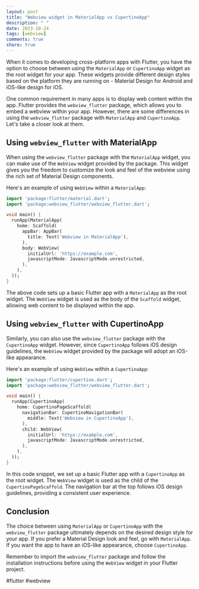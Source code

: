 ```yaml
---
layout: post
title: "Webview widget in MaterialApp vs CupertinoApp"
description: " "
date: 2023-10-24
tags: [webview]
comments: true
share: true
---
```


When it comes to developing cross-platform apps with Flutter, you have the option to choose between using the `MaterialApp` or `CupertinoApp` widget as the root widget for your app. These widgets provide different design styles based on the platform they are running on - Material Design for Android and iOS-like design for iOS.

One common requirement in many apps is to display web content within the app. Flutter provides the `webview_flutter` package, which allows you to embed a webview within your app. However, there are some differences in using the `webview_flutter` package with `MaterialApp` and `CupertinoApp`. Let's take a closer look at them.

## Using `webview_flutter` with MaterialApp

When using the `webview_flutter` package with the `MaterialApp` widget, you can make use of the `WebView` widget provided by the package. This widget gives you the freedom to customize the look and feel of the webview using the rich set of Material Design components.

Here's an example of using `WebView` within a `MaterialApp`:

```dart
import 'package:flutter/material.dart';
import 'package:webview_flutter/webview_flutter.dart';

void main() {
  runApp(MaterialApp(
    home: Scaffold(
      appBar: AppBar(
        title: Text('Webview in MaterialApp'),
      ),
      body: WebView(
        initialUrl: 'https://example.com',
        javascriptMode: JavascriptMode.unrestricted,
      ),
    ),
  ));
}
```

The above code sets up a basic Flutter app with a `MaterialApp` as the root widget. The `WebView` widget is used as the body of the `Scaffold` widget, allowing web content to be displayed within the app.

## Using `webview_flutter` with CupertinoApp

Similarly, you can also use the `webview_flutter` package with the `CupertinoApp` widget. However, since `CupertinoApp` follows iOS design guidelines, the `WebView` widget provided by the package will adopt an iOS-like appearance.

Here's an example of using `WebView` within a `CupertinoApp`:

```dart
import 'package:flutter/cupertino.dart';
import 'package:webview_flutter/webview_flutter.dart';

void main() {
  runApp(CupertinoApp(
    home: CupertinoPageScaffold(
      navigationBar: CupertinoNavigationBar(
        middle: Text('Webview in CupertinoApp'),
      ),
      child: WebView(
        initialUrl: 'https://example.com',
        javascriptMode: JavascriptMode.unrestricted,
      ),
    ),
  ));
}
```

In this code snippet, we set up a basic Flutter app with a `CupertinoApp` as the root widget. The `WebView` widget is used as the child of the `CupertinoPageScaffold`. The navigation bar at the top follows iOS design guidelines, providing a consistent user experience.

## Conclusion

The choice between using `MaterialApp` or `CupertinoApp` with the `webview_flutter` package ultimately depends on the desired design style for your app. If you prefer a Material Design look and feel, go with `MaterialApp`. If you want the app to have an iOS-like appearance, choose `CupertinoApp`.

Remember to import the `webview_flutter` package and follow the installation instructions before using the `WebView` widget in your Flutter project.

#flutter #webview